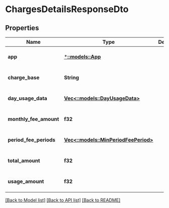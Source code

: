 # ChargesDetailsResponseDto

## Properties

| Name                   | Type                                                           | Description | Notes                        |
| ---------------------- | -------------------------------------------------------------- | ----------- | ---------------------------- |
| **app**                | [***::models::App**](App.md)                                   |             | [optional] [default to null] |
| **charge_base**        | **String**                                                     |             | [optional] [default to null] |
| **day_usage_data**     | [**Vec<::models::DayUsageData>**](DayUsageData.md)             |             | [optional] [default to null] |
| **monthly_fee_amount** | **f32**                                                        |             | [optional] [default to null] |
| **period_fee_periods** | [**Vec<::models::MinPeriodFeePeriod>**](MinPeriodFeePeriod.md) |             | [optional] [default to null] |
| **total_amount**       | **f32**                                                        |             | [optional] [default to null] |
| **usage_amount**       | **f32**                                                        |             | [optional] [default to null] |

[[Back to Model list]](../README.md#documentation-for-models) [[Back to API list]](../README.md#documentation-for-api-endpoints) [[Back to README]](../README.md)
